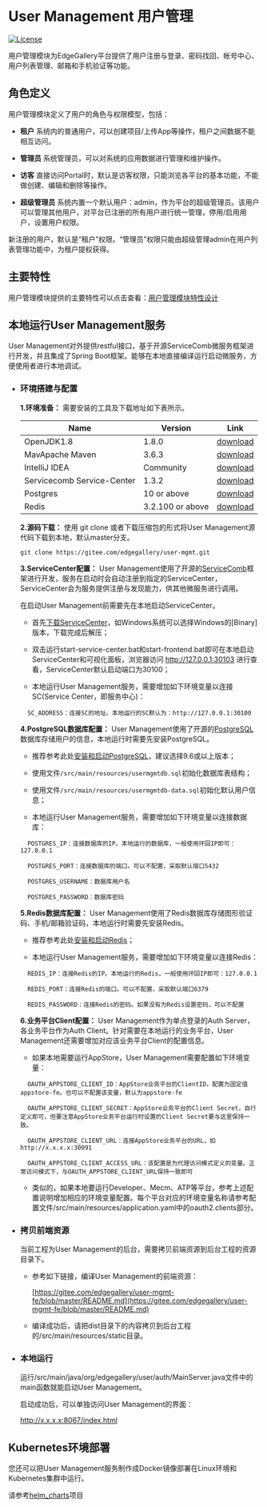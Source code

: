 # User Management 用户管理

[![License](https://img.shields.io/badge/License-Apache%202.0-blue.svg)](https://opensource.org/licenses/Apache-2.0)

用户管理模块为EdgeGallery平台提供了用户注册与登录、密码找回、帐号中心、用户列表管理、邮箱和手机验证等功能。

## 角色定义

用户管理模块定义了用户的角色与权限模型，包括：

- **租户** 系统内的普通用户，可以创建项目/上传App等操作，租户之间数据不能相互访问。

- **管理员** 系统管理员，可以对系统的应用数据进行管理和维护操作。

- **访客** 直接访问Portal时，默认是访客权限，只能浏览各平台的基本功能，不能做创建、编辑和删除等操作。

- **超级管理员** 系统内置一个默认用户：admin，作为平台的超级管理员。该用户可以管理其他用户，对平台已注册的所有用户进行统一管理，停用/启用用户，设置用户权限。

新注册的用户，默认是“租户”权限。“管理员”权限只能由超级管理admin在用户列表管理功能中，为租户提权获得。

## 主要特性
 
  用户管理模块提供的主要特性可以点击查看：[用户管理模块特性设计](http://docs.edgegallery.org/en/latest/Projects/User%20Management/User_Features.html)

## 本地运行User Management服务

  User Management对外提供restful接口，基于开源ServiceComb微服务框架进行开发，并且集成了Spring Boot框架。能够在本地直接编译运行启动微服务，方便使用者进行本地调试。


- ### 环境搭建与配置

  **1.环境准备：** 需要安装的工具及下载地址如下表所示。

  |  Name     | Version   | Link |
  |  ----     | ----  |  ---- |
  | OpenJDK1.8 |1.8.0 | [download](http://openjdk.java.net/install/)
  | MavApache Maven |3.6.3 | [download](https://maven.apache.org/download.cgi)
  | IntelliJ IDEA |Community |[download](https://www.jetbrains.com/idea/download/)
  | Servicecomb Service-Center    | 1.3.2 | [download](https://servicecomb.apache.org/cn/release/service-center-downloads/)
  | Postgres  | 10 or above |   [download](https://www.enterprisedb.com/downloads/postgres-postgresql-downloads)
  | Redis  | 3.2.100 or above | [download](https://github.com/microsoftarchive/redis/releases) |
  
  **2.源码下载：** 使用 git clone 或者下载压缩包的形式将User Management源代码下载到本地，默认master分支。
  ```
  git clone https://gitee.com/edgegallery/user-mgmt.git
  ```
  
  **3.ServiceCenter配置：** User Management使用了开源的[ServiceComb](https://servicecomb.apache.org/)框架进行开发，服务在启动时会自动注册到指定的ServiceCenter，ServiceCenter会为服务提供注册与发现能力，供其他微服务进行调用。

  在启动User Management前需要先在本地启动ServiceCenter。
  
  - 首先[下载ServiceCenter](https://servicecomb.apache.org/cn/release/service-center-downloads/)，如Windows系统可以选择Windows的[Binary]版本，下载完成后解压；
  
  - 双击运行start-service-center.bat和start-frontend.bat即可在本地启动ServiceCenter和可视化面板，浏览器访问 http://127.0.0.1:30103 进行查看，ServiceCenter默认启动端口为30100；
  
  - 本地运行User Management服务，需要增加如下环境变量以连接SC(Service Center，即服务中心)：

  ```
    SC_ADDRESS：连接SC的地址。本地运行的SC默认为：http://127.0.0.1:30100
  ```
   
  **4.PostgreSQL数据库配置：** User Management使用了开源的[PostgreSQL](https://www.postgresql.org/)数据库存储用户的信息，本地运行时需要先安装PostgreSQL。
  
  - 推荐参考此处[安装和启动PostgreSQL](https://www.runoob.com/postgresql/windows-install-postgresql.html)，建议选择9.6或以上版本；
  
  - 使用文件`/src/main/resources/usermgmtdb.sql`初始化数据库表结构；

  - 使用文件`/src/main/resources/usermgmtdb-data.sql`初始化默认用户信息；
  
  - 本地运行User Management服务，需要增加如下环境变量以连接数据库：

  ```
    POSTGRES_IP：连接数据库的IP。本地运行的数据库，一般使用环回IP即可：127.0.0.1

    POSTGRES_PORT：连接数据库的端口。可以不配置，采取默认端口5432
  
    POSTGRES_USERNAME：数据库用户名

    POSTGRES_PASSWORD：数据库密码
  ```
  
  **5.Redis数据库配置：** User Management使用了Redis数据库存储图形验证码、手机/邮箱验证码，本地运行时需要先安装Redis。
  
  - 推荐参考此处[安装和启动Redis](https://www.runoob.com/redis/redis-install.html)；
  
  - 本地运行User Management服务，需要增加如下环境变量以连接Redis：
  
  ```
    REDIS_IP：连接Redis的IP。本地运行的Redis，一般使用环回IP即可：127.0.0.1

    REDIS_PORT：连接Redis的端口。可以不配置，采取默认端口6379

    REDIS_PASSWORD：连接Redis的密码。如果没有为Redis设置密码，可以不配置
  ```

  **6.业务平台Client配置：** User Management作为单点登录的Auth Server，各业务平台作为Auth Client。针对需要在本地运行的业务平台，User Management还需要增加对应该业务平台Client的配置信息。

  - 如果本地需要运行AppStore，User Management需要配置如下环境变量：

  ```
    OAUTH_APPSTORE_CLIENT_ID：AppStore业务平台的ClientID，配置为固定值appstore-fe。也可以不配置该变量，默认为appstore-fe

    OAUTH_APPSTORE_CLIENT_SECRET：AppStore业务平台的Client Secret，自行定义即可，但要注意AppStore业务平台运行时设置的Client Secret要与这里保持一致。

    OAUTH_APPSTORE_CLIENT_URL：连接AppStore业务平台的URL，如http://x.x.x.x:30091

    OAUTH_APPSTORE_CLIENT_ACCESS_URL：该配置是为代理访问模式定义的变量。正常访问模式下，与OAUTH_APPSTORE_CLIENT_URL保持一致即可
  ```

  - 类似的，如果本地要运行Developer、Mecm、ATP等平台，参考上述配置说明增加相应的环境变量配置。每个平台对应的环境变量名称请参考配置文件/src/main/resources/application.yaml中的oauth2.clients部分。
 
- ### 拷贝前端资源

  当前工程为User Management的后台，需要拷贝前端资源到后台工程的资源目录下。

  - 参考如下链接，编译User Management的前端资源：
    
    [https://gitee.com/edgegallery/user-mgmt-fe/blob/master/README.md](https://gitee.com/edgegallery/user-mgmt-fe/blob/master/README.md)

  - 编译成功后，请把dist目录下的内容拷贝到后台工程的/src/main/resources/static目录。

- ### 本地运行

  运行/src/main/java/org/edgegallery/user/auth/MainServer.java文件中的main函数就能启动User Management。

  启动成功后，可以单独访问User Management的界面：

    http://x.x.x.x:8067/index.html
  
## Kubernetes环境部署

  您还可以把User Management服务制作成Docker镜像部署在Linux环境和Kubernetes集群中运行。

  请参考[helm_charts](https://gitee.com/edgegallery/helm-charts/tree/master/edgegallery)项目
  
  
